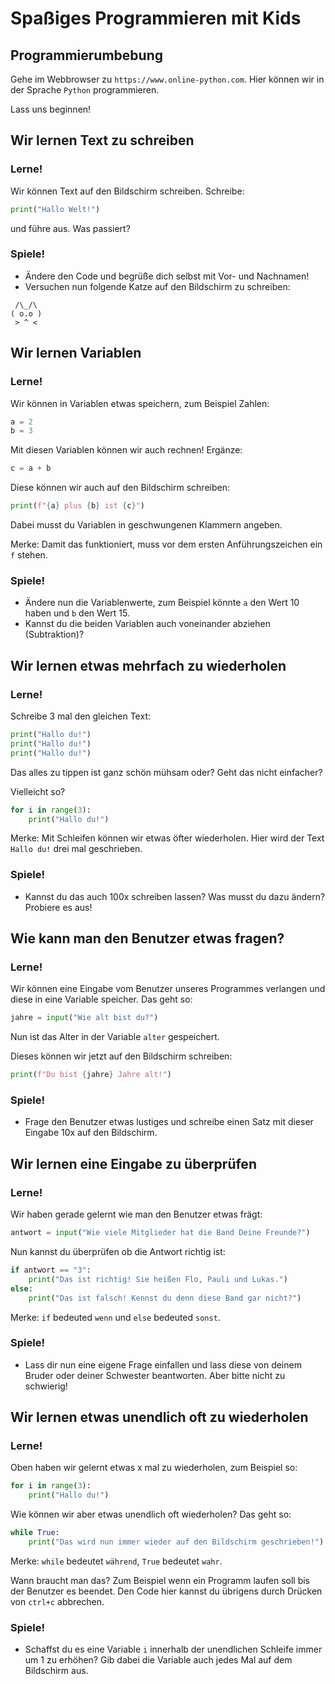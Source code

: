# Spaßiges Programmieren mit Kids

## Programmierumbebung

Gehe im Webbrowser zu ``https://www.online-python.com``. Hier können wir in der Sprache ``Python`` programmieren.

Lass uns beginnen!

## Wir lernen Text zu schreiben

### Lerne!

Wir können Text auf den Bildschirm schreiben. Schreibe:

```python
print("Hallo Welt!")
```

und führe aus. Was passiert?

### Spiele!

- Ändere den Code und begrüße dich selbst mit Vor- und Nachnamen!
- Versuchen nun folgende Katze auf den Bildschirm zu schreiben:

```
 /\_/\
( o.o )
 > ^ <
```

## Wir lernen Variablen

### Lerne!

Wir können in Variablen etwas speichern, zum Beispiel Zahlen:

```python
a = 2
b = 3
```

Mit diesen Variablen können wir auch rechnen! Ergänze:

```python
c = a + b
```

Diese können wir auch auf den Bildschirm schreiben:

```python
print(f"{a} plus {b} ist {c}")
```

Dabei musst du Variablen in geschwungenen Klammern angeben.

Merke: Damit das funktioniert, muss vor dem ersten Anführungszeichen ein ``f`` stehen.

### Spiele!

- Ändere nun die Variablenwerte, zum Beispiel könnte ``a`` den Wert 10 haben und ``b`` den Wert 15.
- Kannst du die beiden Variablen auch voneinander abziehen (Subtraktion)?

## Wir lernen etwas mehrfach zu wiederholen

### Lerne!

Schreibe 3 mal den gleichen Text:

```python
print("Hallo du!")
print("Hallo du!")
print("Hallo du!")
```

Das alles zu tippen ist ganz schön mühsam oder? Geht das nicht einfacher?

Vielleicht so?

```python
for i in range(3):
    print("Hallo du!")
```

Merke: Mit Schleifen können wir etwas öfter wiederholen. Hier wird der Text ``Hallo du!`` drei mal geschrieben.

### Spiele!

- Kannst du das auch 100x schreiben lassen? Was musst du dazu ändern? Probiere es aus!

## Wie kann man den Benutzer etwas fragen?

### Lerne!

Wir können eine Eingabe vom Benutzer unseres Programmes verlangen und diese in eine Variable speicher. Das geht so:

```python
jahre = input("Wie alt bist du?")
```

Nun ist das Alter in der Variable ``alter`` gespeichert.

Dieses können wir jetzt auf den Bildschirm schreiben:

```python
print(f"Du bist {jahre} Jahre alt!")
```

### Spiele!

- Frage den Benutzer etwas lustiges und schreibe einen Satz mit dieser Eingabe 10x auf den Bildschirm.

## Wir lernen eine Eingabe zu überprüfen

### Lerne!

Wir haben gerade gelernt wie man den Benutzer etwas frägt:

```python
antwort = input("Wie viele Mitglieder hat die Band Deine Freunde?")
```

Nun kannst du überprüfen ob die Antwort richtig ist:

```python
if antwort == "3":
    print("Das ist richtig! Sie heißen Flo, Pauli und Lukas.")
else:
    print("Das ist falsch! Kennst du denn diese Band gar nicht?")
```

Merke: ``if`` bedeuted ``wenn`` und ``else`` bedeuted ``sonst``.

### Spiele!

- Lass dir nun eine eigene Frage einfallen und lass diese von deinem Bruder oder deiner Schwester beantworten. Aber bitte nicht zu schwierig!

## Wir lernen etwas unendlich oft zu wiederholen

### Lerne!

Oben haben wir gelernt etwas x mal zu wiederholen, zum Beispiel so:

```python
for i in range(3):
    print("Hallo du!")
```

Wie können wir aber etwas unendlich oft wiederholen? Das geht so:

```python
while True:
    print("Das wird nun immer wieder auf den Bildschirm geschrieben!")
```

Merke: ``while`` bedeutet ``während``, ``True`` bedeutet ``wahr``.

Wann braucht man das? Zum Beispiel wenn ein Programm laufen soll bis der Benutzer es beendet. Den Code hier kannst du übrigens durch Drücken von ``ctrl+c`` abbrechen.

### Spiele!

- Schaffst du es eine Variable ``i`` innerhalb der unendlichen Schleife immer um 1 zu erhöhen? Gib dabei die Variable auch jedes Mal auf dem Bildschirm aus.